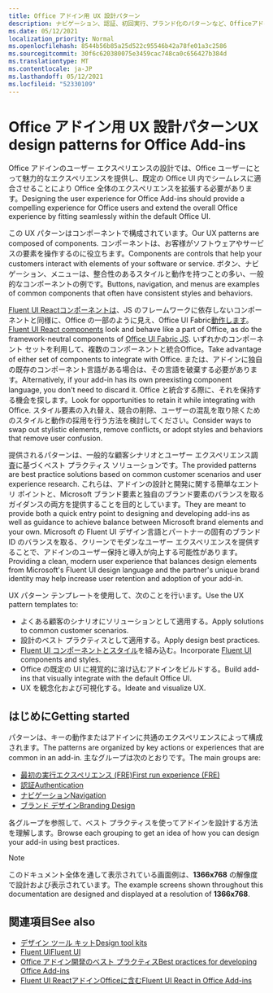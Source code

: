 ```yaml
---
title: Office アドイン用 UX 設計パターン
description: ナビゲーション、認証、初回実行、ブランド化のパターンなど、Officeアドインの UI デザイン パターンの概要を確認します。
ms.date: 05/12/2021
localization_priority: Normal
ms.openlocfilehash: 8544b56b85a25d522c95546b42a78fe01a3c2586
ms.sourcegitcommit: 30f6c620380075e3459cac748ca0c656427b384d
ms.translationtype: MT
ms.contentlocale: ja-JP
ms.lasthandoff: 05/12/2021
ms.locfileid: "52330109"
---
```

# <a name="ux-design-patterns-for-office-add-ins"></a><span data-ttu-id="2557c-103">Office アドイン用 UX 設計パターン</span><span class="sxs-lookup"><span data-stu-id="2557c-103">UX design patterns for Office Add-ins</span></span>

<span data-ttu-id="2557c-104">Office アドインのユーザー エクスペリエンスの設計では、Office ユーザーにとって魅力的なエクスペリエンスを提供し、既定の Office UI 内でシームレスに適合させることにより Office 全体のエクスペリエンスを拡張する必要があります。</span><span class="sxs-lookup"><span data-stu-id="2557c-104">Designing the user experience for Office Add-ins should provide a compelling experience for Office users and extend the overall Office experience by fitting seamlessly within the default Office UI.</span></span>  

<span data-ttu-id="2557c-105">この UX パターンはコンポーネントで構成されています。</span><span class="sxs-lookup"><span data-stu-id="2557c-105">Our UX patterns are composed of components.</span></span> <span data-ttu-id="2557c-106">コンポーネントは、お客様がソフトウェアやサービスの要素を操作するのに役立ちます。</span><span class="sxs-lookup"><span data-stu-id="2557c-106">Components are controls that help your customers interact with elements of your software or service.</span></span> <span data-ttu-id="2557c-107">ボタン、ナビゲーション、メニューは、整合性のあるスタイルと動作を持つことの多い、一般的なコンポーネントの例です。</span><span class="sxs-lookup"><span data-stu-id="2557c-107">Buttons, navigation, and menus are examples of common components that often have consistent styles and behaviors.</span></span>

<span data-ttu-id="2557c-108">[Fluent UI Reactコンポーネントは](using-office-ui-fabric-react.md)、JS のフレームワークに依存しないコンポーネントと同様に、Office の一部のように見え、Office UI Fabric[動作します](fabric-core.md)。</span><span class="sxs-lookup"><span data-stu-id="2557c-108">[Fluent UI React components](using-office-ui-fabric-react.md) look and behave like a part of Office, as do the framework-neutral components of [Office UI Fabric JS](fabric-core.md).</span></span> <span data-ttu-id="2557c-109">いずれかのコンポーネント セットを利用して、複数のコンポーネントと統合Office。</span><span class="sxs-lookup"><span data-stu-id="2557c-109">Take advantage of either set of components to integrate with Office.</span></span> <span data-ttu-id="2557c-110">または、アドインに独自の既存のコンポーネント言語がある場合は、その言語を破棄する必要があります。</span><span class="sxs-lookup"><span data-stu-id="2557c-110">Alternatively, if your add-in has its own preexisting component language, you don't need to discard it.</span></span> <span data-ttu-id="2557c-111">Office と統合する際に、それを保持する機会を探します。</span><span class="sxs-lookup"><span data-stu-id="2557c-111">Look for opportunities to retain it while integrating with Office.</span></span> <span data-ttu-id="2557c-112">スタイル要素の入れ替え、競合の削除、ユーザーの混乱を取り除くためのスタイルと動作の採用を行う方法を検討してください。</span><span class="sxs-lookup"><span data-stu-id="2557c-112">Consider ways to swap out stylistic elements, remove conflicts, or adopt styles and behaviors that remove user confusion.</span></span>

<span data-ttu-id="2557c-113">提供されるパターンは、一般的な顧客シナリオとユーザー エクスペリエンス調査に基づくベスト プラクティス ソリューションです。</span><span class="sxs-lookup"><span data-stu-id="2557c-113">The provided patterns are best practice solutions based on common customer scenarios and user experience research.</span></span> <span data-ttu-id="2557c-114">これらは、アドインの設計と開発に関する簡単なエントリ ポイントと、Microsoft ブランド要素と独自のブランド要素のバランスを取るガイダンスの両方を提供することを目的としています。</span><span class="sxs-lookup"><span data-stu-id="2557c-114">They are meant to provide both a quick entry point to designing and developing add-ins as well as guidance to achieve balance between Microsoft brand elements and your own.</span></span> <span data-ttu-id="2557c-115">Microsoft の Fluent UI デザイン言語とパートナーの固有のブランド ID のバランスを取る、クリーンでモダンなユーザー エクスペリエンスを提供することで、アドインのユーザー保持と導入が向上する可能性があります。</span><span class="sxs-lookup"><span data-stu-id="2557c-115">Providing a clean, modern user experience that balances design elements from Microsoft's Fluent UI design language and the partner's unique brand identity may help increase user retention and adoption of your add-in.</span></span>

<span data-ttu-id="2557c-116">UX パターン テンプレートを使用して、次のことを行います。</span><span class="sxs-lookup"><span data-stu-id="2557c-116">Use the UX pattern templates to:</span></span>

* <span data-ttu-id="2557c-117">よくある顧客のシナリオにソリューションとして適用する。</span><span class="sxs-lookup"><span data-stu-id="2557c-117">Apply solutions to common customer scenarios.</span></span>
* <span data-ttu-id="2557c-118">設計のベスト プラクティスとして適用する。</span><span class="sxs-lookup"><span data-stu-id="2557c-118">Apply design best practices.</span></span>
* <span data-ttu-id="2557c-119">[Fluent UI コンポーネントとスタイル](https://developer.microsoft.com/fluentui#/get-started)を組み込む。</span><span class="sxs-lookup"><span data-stu-id="2557c-119">Incorporate [Fluent UI](https://developer.microsoft.com/fluentui#/get-started) components and styles.</span></span>
* <span data-ttu-id="2557c-120">Office の既定の UI に視覚的に溶け込むアドインをビルドする。</span><span class="sxs-lookup"><span data-stu-id="2557c-120">Build add-ins that visually integrate with the default Office UI.</span></span>
* <span data-ttu-id="2557c-121">UX を観念化および可視化する。</span><span class="sxs-lookup"><span data-stu-id="2557c-121">Ideate and visualize UX.</span></span>

## <a name="getting-started"></a><span data-ttu-id="2557c-122">はじめに</span><span class="sxs-lookup"><span data-stu-id="2557c-122">Getting started</span></span>

<span data-ttu-id="2557c-123">パターンは、キーの動作またはアドインに共通のエクスペリエンスによって構成されます。</span><span class="sxs-lookup"><span data-stu-id="2557c-123">The patterns are organized by key actions or experiences that are common in an add-in.</span></span> <span data-ttu-id="2557c-124">主なグループは次のとおりです。</span><span class="sxs-lookup"><span data-stu-id="2557c-124">The main groups are:</span></span>

* [<span data-ttu-id="2557c-125">最初の実行エクスペリエンス (FRE)</span><span class="sxs-lookup"><span data-stu-id="2557c-125">First run experience (FRE)</span></span>](../design/first-run-experience-patterns.md)
* [<span data-ttu-id="2557c-126">認証</span><span class="sxs-lookup"><span data-stu-id="2557c-126">Authentication</span></span>](../design/authentication-patterns.md)
* [<span data-ttu-id="2557c-127">ナビゲーション</span><span class="sxs-lookup"><span data-stu-id="2557c-127">Navigation</span></span>](../design/navigation-patterns.md)
* [<span data-ttu-id="2557c-128">ブランド デザイン</span><span class="sxs-lookup"><span data-stu-id="2557c-128">Branding Design</span></span>](../design/branding-patterns.md)

<span data-ttu-id="2557c-129">各グループを参照して、ベスト プラクティスを使ってアドインを設計する方法を理解します。</span><span class="sxs-lookup"><span data-stu-id="2557c-129">Browse each grouping to get an idea of how you can design your add-in using best practices.</span></span>

> [!NOTE]
> <span data-ttu-id="2557c-130">このドキュメント全体を通して表示されている画面例は、**1366x768** の解像度で設計および表示されています。</span><span class="sxs-lookup"><span data-stu-id="2557c-130">The example screens shown throughout this documentation are designed and displayed at a resolution of **1366x768**.</span></span>

## <a name="see-also"></a><span data-ttu-id="2557c-131">関連項目</span><span class="sxs-lookup"><span data-stu-id="2557c-131">See also</span></span>

* [<span data-ttu-id="2557c-132">デザイン ツール キット</span><span class="sxs-lookup"><span data-stu-id="2557c-132">Design tool kits</span></span>](design-toolkits.md)
* [<span data-ttu-id="2557c-133">Fluent UI</span><span class="sxs-lookup"><span data-stu-id="2557c-133">Fluent UI</span></span>](https://developer.microsoft.com/fluentui#)
* [<span data-ttu-id="2557c-134">Office アドイン開発のベスト プラクティス</span><span class="sxs-lookup"><span data-stu-id="2557c-134">Best practices for developing Office Add-ins</span></span>](../concepts/add-in-development-best-practices.md)
* [<span data-ttu-id="2557c-135">Fluent UI ReactアドインOfficeに含む</span><span class="sxs-lookup"><span data-stu-id="2557c-135">Fluent UI React in Office Add-ins</span></span>](using-office-ui-fabric-react.md)
